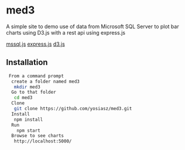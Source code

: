 # med3
A simple site to demo use of data from Microsoft SQL Server to plot
bar charts using D3.js with a rest api using express.js

[mssql.js](https://www.npmjs.com/package/mssql)
[express.js](https://www.npmjs.com/package/express)
[d3.js](https://www.npmjs.com/package/d3)

## Installation 

```bash
 From a command prompt
  create a folder named med3
   mkdir med3
  Go to that folder
   cd med3
  Clone
   git clone https://github.com/yosiasz/med3.git
  Install
   npm install
  Run
    npm start
  Browse to see charts
   http://localhost:5000/
```
